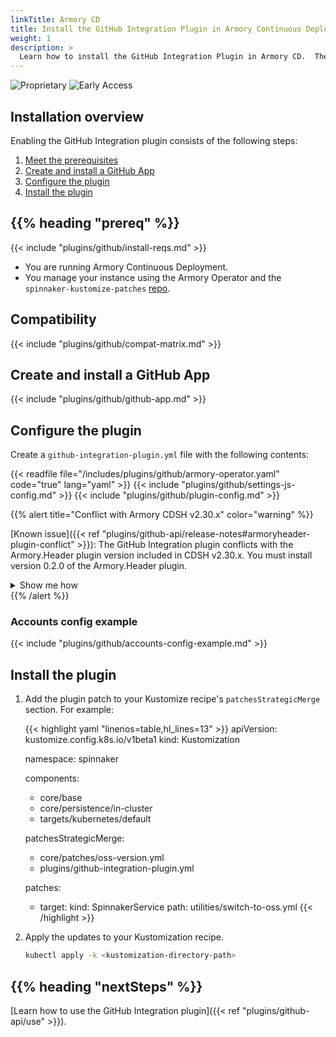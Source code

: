 ```yaml
---
linkTitle: Armory CD
title: Install the GitHub Integration Plugin in Armory Continuous Deployment
weight: 1
description: >
  Learn how to install the GitHub Integration Plugin in Armory CD.  The GitHub Integration plugin enables enhanced Spinnaker-GitHub integration.
---
```

![Proprietary](/images/proprietary.svg) ![Early Access](/images/ea.svg)

## Installation overview

Enabling the GitHub Integration plugin consists of the following steps:

1. [Meet the prerequisites](#before-you-begin)
1. [Create and install a GitHub App](#create-and-install-a-github-app)
1. [Configure the plugin](#configure-the-plugin)
1. [Install the plugin](#install-the-plugin)

## {{% heading "prereq" %}}

{{< include "plugins/github/install-reqs.md" >}}
* You are running Armory Continuous Deployment.
* You manage your instance using the Armory Operator and the `spinnaker-kustomize-patches` [repo](https://github.com/armory/spinnaker-kustomize-patches). 

## Compatibility

{{< include "plugins/github/compat-matrix.md" >}}

## Create and install a GitHub App

{{< include "plugins/github/github-app.md" >}}

## Configure the plugin

Create a `github-integration-plugin.yml` file with the following contents: 

{{< readfile file="/includes/plugins/github/armory-operator.yaml" code="true" lang="yaml" >}}
{{< include "plugins/github/settings-js-config.md" >}}
{{< include "plugins/github/plugin-config.md" >}}

{{% alert title="Conflict with Armory CDSH v2.30.x" color="warning" %}}

[Known issue]({{< ref "plugins/github-api/release-notes#armoryheader-plugin-conflict" >}}): The GitHub Integration plugin conflicts with the Armory.Header plugin version included in CDSH v2.30.x. You must install version 0.2.0 of the Armory.Header plugin. 
<details><summary>Show me how</summary>
{{< include "plugins/github/armory-header-plugin.md" >}}
</details>
{{% /alert %}}

### Accounts config example

{{< include "plugins/github/accounts-config-example.md" >}}

## Install the plugin

1. Add the plugin patch to your Kustomize recipe's `patchesStrategicMerge` section. For example:

   {{< highlight yaml "linenos=table,hl_lines=13" >}}
   apiVersion: kustomize.config.k8s.io/v1beta1
   kind: Kustomization
   
   namespace: spinnaker
   
   components:
     - core/base
     - core/persistence/in-cluster
     - targets/kubernetes/default
   
   patchesStrategicMerge:
     - core/patches/oss-version.yml
     - plugins/github-integration-plugin.yml
   
   patches:
     - target:
         kind: SpinnakerService
       path: utilities/switch-to-oss.yml
   {{< /highlight >}}

1. Apply the updates to your Kustomization recipe.

   ```bash
   kubectl apply -k <kustomization-directory-path>
   ```

## {{% heading "nextSteps" %}}

[Learn how to use the GitHub Integration plugin]({{< ref "plugins/github-api/use" >}}).